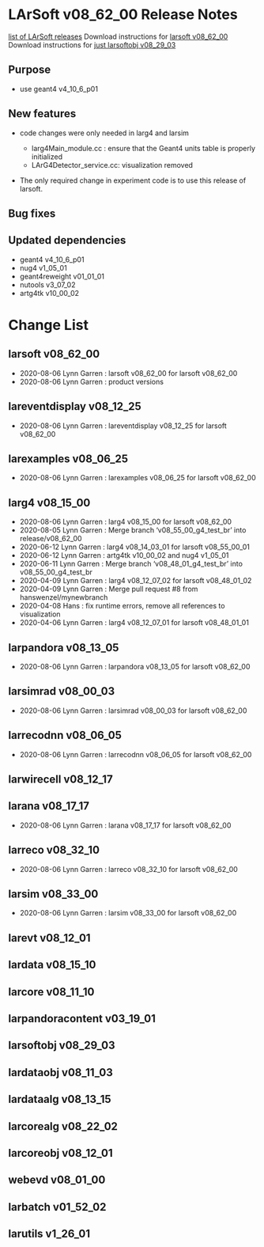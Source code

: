LArSoft v08_62_00 Release Notes
======================================================================

[list of LArSoft releases](LArSoft_release_list)
Download instructions for [larsoft v08_62_00](http://scisoft.fnal.gov/scisoft/bundles/larsoft/v08_62_00/larsoft-v08_62_00.html)
Download instructions for [just larsoftobj v08_29_03](http://scisoft.fnal.gov/scisoft/bundles/larsoftobj/v08_29_03/larsoftobj-v08_29_03.html)

Purpose
--------------------

-   use geant4 v4_10_6_p01

New features
------------------------------

-   code changes were only needed in larg4 and larsim
    -   larg4Main_module.cc : ensure that the Geant4 units table is properly initialized
    -   LArG4Detector_service.cc: visualization removed

-   The only required change in experiment code is to use this release of larsoft.

Bug fixes
------------------------

Updated dependencies
----------------------------------------------

-   geant4 v4_10_6_p01
-   nug4 v1_05_01
-   geant4reweight v01_01_01
-   nutools v3_07_02
-   artg4tk v10_00_02

Change List
============================

larsoft v08_62_00
------------------------------------------

-   2020-08-06 Lynn Garren : larsoft v08_62_00 for larsoft v08_62_00
-   2020-08-06 Lynn Garren : product versions

lareventdisplay v08_12_25
----------------------------------------------------------

-   2020-08-06 Lynn Garren : lareventdisplay v08_12_25 for larsoft v08_62_00

larexamples v08_06_25
--------------------------------------------------

-   2020-08-06 Lynn Garren : larexamples v08_06_25 for larsoft v08_62_00

larg4 v08_15_00
--------------------------------------

-   2020-08-06 Lynn Garren : larg4 v08_15_00 for larsoft v08_62_00
-   2020-08-05 Lynn Garren : Merge branch ‘v08_55_00_g4_test_br’ into release/v08_62_00
-   2020-06-12 Lynn Garren : larg4 v08_14_03_01 for larsoft v08_55_00_01
-   2020-06-12 Lynn Garren : artg4tk v10_00_02 and nug4 v1_05_01
-   2020-06-11 Lynn Garren : Merge branch ‘v08_48_01_g4_test_br’ into v08_55_00_g4_test_br
-   2020-04-09 Lynn Garren : larg4 v08_12_07_02 for larsoft v08_48_01_02
-   2020-04-09 Lynn Garren : Merge pull request \#8 from hanswenzel/mynewbranch
-   2020-04-08 Hans : fix runtime errors, remove all references to visualization
-   2020-04-06 Lynn Garren : larg4 v08_12_07_01 for larsoft v08_48_01_01

larpandora v08_13_05
------------------------------------------------

-   2020-08-06 Lynn Garren : larpandora v08_13_05 for larsoft v08_62_00

larsimrad v08_00_03
----------------------------------------------

-   2020-08-06 Lynn Garren : larsimrad v08_00_03 for larsoft v08_62_00

larrecodnn v08_06_05
------------------------------------------------

-   2020-08-06 Lynn Garren : larrecodnn v08_06_05 for larsoft v08_62_00

larwirecell v08_12_17
--------------------------------------------------

larana v08_17_17
----------------------------------------

-   2020-08-06 Lynn Garren : larana v08_17_17 for larsoft v08_62_00

larreco v08_32_10
------------------------------------------

-   2020-08-06 Lynn Garren : larreco v08_32_10 for larsoft v08_62_00

larsim v08_33_00
----------------------------------------

-   2020-08-06 Lynn Garren : larsim v08_33_00 for larsoft v08_62_00

larevt v08_12_01
----------------------------------------

lardata v08_15_10
------------------------------------------

larcore v08_11_10
------------------------------------------

larpandoracontent v03_19_01
--------------------------------------------------------------

larsoftobj v08_29_03
------------------------------------------------

lardataobj v08_11_03
------------------------------------------------

lardataalg v08_13_15
------------------------------------------------

larcorealg v08_22_02
------------------------------------------------

larcoreobj v08_12_01
------------------------------------------------

webevd v08_01_00
----------------------------------------

larbatch v01_52_02
--------------------------------------------

larutils v1_26_01
------------------------------------------
